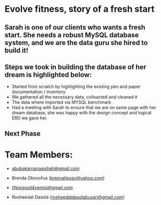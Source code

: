 # Evolve fitness, story of a fresh start

## Sarah is one of our clients who wants a fresh start. She needs a robust MySQL database system, and we are the data guru she hired to build it!

## Steps we took in building the database of her dream is highlighted below:

- Started from scratch by highlighting the existing pen and paper documentation / inventory
- We gathered all the necessary data, colloacted and cleaned it
- The data where imported via MYSQL benchmark
- Had a meeting with Sarah to ensure that we are on same page with her dream database, she was happy with the design concept and logical ERD we gave her.

## Next Phase








# Team Members:

- abubakarnanaaishah@gmail.com

- Brenda Okonofua (brenvaltessy@yahoo.com)

- lifeisgood4yemisi@gmail.com

- Rosheedat Dasola (rosheedatdasolabusari@gmail.com)

